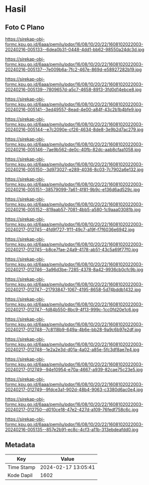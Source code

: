 # Hasil

## Foto C Plano

https://sirekap-obj-formc.kpu.go.id/6aaa/pemilu/pdpr/16/08/10/20/22/1608102022003-20240216-005133--6dea0b31-0448-4dd1-bb62-98550a24dc3d.jpg

https://sirekap-obj-formc.kpu.go.id/6aaa/pemilu/pdpr/16/08/10/20/22/1608102022003-20240216-005137--7e009b6a-7fc2-467e-869d-e58927282b19.jpg

https://sirekap-obj-formc.kpu.go.id/6aaa/pemilu/pdpr/16/08/10/20/22/1608102022003-20240216-005139--7809657d-a5c7-4658-8913-3fd0d14ebce8.jpg

https://sirekap-obj-formc.kpu.go.id/6aaa/pemilu/pdpr/16/08/10/20/22/1608102022003-20240216-005141--3ed49557-8ead-4e00-a84f-43c2b1b4bfe9.jpg

https://sirekap-obj-formc.kpu.go.id/6aaa/pemilu/pdpr/16/08/10/20/22/1608102022003-20240216-005144--e7c2090e-cf26-4634-8de8-3e9b2d7ac279.jpg

https://sirekap-obj-formc.kpu.go.id/6aaa/pemilu/pdpr/16/08/10/20/22/1608102022003-20240216-005146--7ae9b562-de0c-40fb-82dc-aab8cfaa1058.jpg

https://sirekap-obj-formc.kpu.go.id/6aaa/pemilu/pdpr/16/08/10/20/22/1608102022003-20240216-005150--3d973027-e289-4036-8c03-7c7902a6e132.jpg

https://sirekap-obj-formc.kpu.go.id/6aaa/pemilu/pdpr/16/08/10/20/22/1608102022003-20240216-005151--38579099-7a61-4f81-9b9c-e136d6ad529c.jpg

https://sirekap-obj-formc.kpu.go.id/6aaa/pemilu/pdpr/16/08/10/20/22/1608102022003-20240216-005152--819aab57-7081-4bb5-a580-1c9aaa03081b.jpg

https://sirekap-obj-formc.kpu.go.id/6aaa/pemilu/pdpr/16/08/10/20/22/1608102022003-20240217-012745--4fd9f727-1f11-49c7-a19f-f7f6036e6942.jpg

https://sirekap-obj-formc.kpu.go.id/6aaa/pemilu/pdpr/16/08/10/20/22/1608102022003-20240217-012745--b8ce7fae-24a9-4178-ab51-43c5a69f77f0.jpg

https://sirekap-obj-formc.kpu.go.id/6aaa/pemilu/pdpr/16/08/10/20/22/1608102022003-20240217-012746--3a96d3be-7285-4378-8a42-9936cb0cfc9b.jpg

https://sirekap-obj-formc.kpu.go.id/6aaa/pemilu/pdpr/16/08/10/20/22/1608102022003-20240217-012747--21793847-1067-4195-8658-5d74bddb1432.jpg

https://sirekap-obj-formc.kpu.go.id/6aaa/pemilu/pdpr/16/08/10/20/22/1608102022003-20240217-012747--fd84b550-8bc9-4f13-999c-1cc0fd20e1c6.jpg

https://sirekap-obj-formc.kpu.go.id/6aaa/pemilu/pdpr/16/08/10/20/22/1608102022003-20240217-012748--7c8118b9-649a-4b6e-bb28-9a9c6b97e2df.jpg

https://sirekap-obj-formc.kpu.go.id/6aaa/pemilu/pdpr/16/08/10/20/22/1608102022003-20240217-012748--1e2a2e3d-d01a-4a02-a85e-5fc3df8ae7e4.jpg

https://sirekap-obj-formc.kpu.go.id/6aaa/pemilu/pdpr/16/08/10/20/22/1608102022003-20240217-012749--94e10954-e70a-4667-a939-82cae75c23e5.jpg

https://sirekap-obj-formc.kpu.go.id/6aaa/pemilu/pdpr/16/08/10/20/22/1608102022003-20240217-012749--9fdce3a1-902d-48b4-9063-c3380d6ac0e4.jpg

https://sirekap-obj-formc.kpu.go.id/6aaa/pemilu/pdpr/16/08/10/20/22/1608102022003-20240217-012750--d010ce18-47e2-427d-a109-76fedf758c6c.jpg

https://sirekap-obj-formc.kpu.go.id/6aaa/pemilu/pdpr/16/08/10/20/22/1608102022003-20240216-005135--857e2b91-ec8c-4cf3-a11b-313ebdeafdd0.jpg


## Metadata

| Key        | Value               |
| ---------- | ------------------- |
| Time Stamp | 2024-02-17 13:05:41 |
| Kode Dapil | 1602                |



